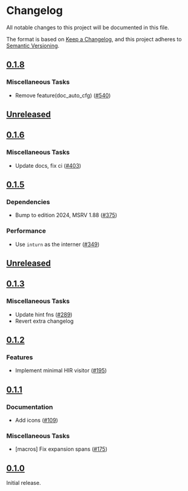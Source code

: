 # Changelog

All notable changes to this project will be documented in this file.

The format is based on [Keep a Changelog](https://keepachangelog.com/en/1.1.0/),
and this project adheres to [Semantic Versioning](https://semver.org/spec/v2.0.0.html).

## [0.1.8](https://github.com/paradigmxyz/solar/releases/tag/v0.1.8)

### Miscellaneous Tasks

- Remove feature(doc_auto_cfg) ([#540](https://github.com/paradigmxyz/solar/issues/540))

## [Unreleased](https://github.com/paradigmxyz/solar/compare/v0.1.6...HEAD)

## [0.1.6](https://github.com/paradigmxyz/solar/releases/tag/v0.1.6)

### Miscellaneous Tasks

- Update docs, fix ci ([#403](https://github.com/paradigmxyz/solar/issues/403))

## [0.1.5](https://github.com/paradigmxyz/solar/releases/tag/v0.1.5)

### Dependencies

- Bump to edition 2024, MSRV 1.88 ([#375](https://github.com/paradigmxyz/solar/issues/375))

### Performance

- Use `inturn` as the interner ([#349](https://github.com/paradigmxyz/solar/issues/349))

## [Unreleased](https://github.com/paradigmxyz/solar/compare/v0.1.3...HEAD)

## [0.1.3](https://github.com/paradigmxyz/solar/releases/tag/v0.1.3)

### Miscellaneous Tasks

- Update hint fns ([#289](https://github.com/paradigmxyz/solar/issues/289))
- Revert extra changelog

## [0.1.2](https://github.com/paradigmxyz/solar/releases/tag/v0.1.2)

### Features

- Implement minimal HIR visitor ([#195](https://github.com/paradigmxyz/solar/issues/195))

## [0.1.1](https://github.com/paradigmxyz/solar/releases/tag/v0.1.1)

### Documentation

- Add icons ([#109](https://github.com/paradigmxyz/solar/issues/109))

### Miscellaneous Tasks

- [macros] Fix expansion spans ([#175](https://github.com/paradigmxyz/solar/issues/175))

## [0.1.0](https://github.com/paradigmxyz/solar/releases/tag/v0.1.0)

Initial release.

<!-- generated by git-cliff -->
